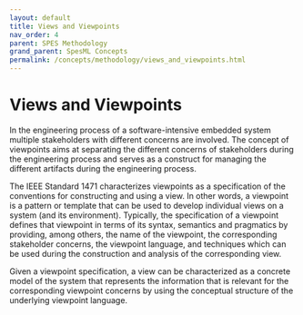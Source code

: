 ```yaml
---
layout: default
title: Views and Viewpoints
nav_order: 4
parent: SPES Methodology
grand_parent: SpesML Concepts
permalink: /concepts/methodology/views_and_viewpoints.html
---
```

# Views and Viewpoints

In the engineering process of a software-intensive embedded system multiple stakeholders with different concerns are involved. The concept of viewpoints aims at separating the different concerns of stakeholders during the engineering process and serves as a construct for managing the different artifacts during the engineering process.

The IEEE Standard 1471 characterizes viewpoints as a specification of the conventions for constructing and using a view. In other words, a viewpoint is a pattern or template that can be used to develop individual views on a system (and its environment). Typically, the specification of a viewpoint defines that viewpoint in terms of its syntax, semantics and pragmatics by providing, among others, the name of the viewpoint, the corresponding stakeholder concerns, the viewpoint language, and techniques which can be used during the construction and analysis of the corresponding view.

Given a viewpoint specification, a view can be characterized as a concrete model of the system that represents the information that is relevant for the corresponding viewpoint concerns by using the conceptual structure of the underlying viewpoint language.
